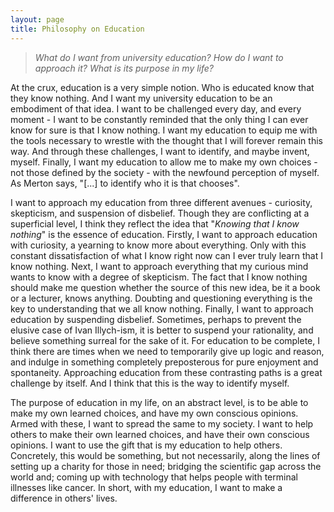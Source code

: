 ```yaml
---
layout: page
title: Philosophy on Education
---
```


> _What do I want from university education? How do I want to approach it? What is its purpose in my life?_

At the crux, education is a very simple notion. Who is educated know that they know nothing. And I want my university education to be an embodiment of that idea. I want to be challenged every day, and every moment - I want to be constantly reminded that the only thing I can ever know for sure is that I know nothing. I want my education to equip me with the tools necessary to wrestle with the thought that I will forever remain this way. And through these challenges, I want to identify, and maybe invent, myself. Finally, I want my education to allow me to make my own choices - not those defined by the society - with the newfound perception of myself. As Merton says, "[...] to identify who it is that chooses".

I want to approach my education from three different avenues - curiosity, skepticism, and suspension of disbelief. Though they are conflicting at a superficial level, I think they reflect the idea that "_Knowing that I know nothing_" is the essence of education. Firstly, I want to approach education with curiosity, a yearning to know more about everything. Only with this constant dissatisfaction of what I know right now can I ever truly learn that I know nothing. Next, I want to approach everything that my curious mind wants to know with a degree of skepticism. The fact that I know nothing should make me question whether the source of this new idea, be it a book or a lecturer, knows anything. Doubting and questioning everything is the key to understanding that we all know nothing. Finally, I want to approach education by suspending disbelief. Sometimes, perhaps to prevent the elusive case of Ivan Illych-ism, it is better to suspend your rationality, and believe something surreal for the sake of it. For education to be complete, I think there are times when we need to temporarily give up logic and reason, and indulge in something completely preposterous for pure enjoyment and spontaneity. Approaching education from these contrasting paths is a great challenge by itself. And I think that this is the way to identify myself.

The purpose of education in my life, on an abstract level, is to be able to make my own learned choices, and have my own conscious opinions. Armed with these, I want to spread the same to my society. I want to help others to make their own learned choices, and have their own conscious opinions. I want to use the gift that is my education to help others. Concretely, this would be something, but not necessarily, along the lines of setting up a charity for those in need; bridging the scientific gap across the world and; coming up with technology that helps people with terminal illnesses like cancer. In short, with my education, I want to make a difference in others' lives.
